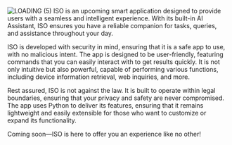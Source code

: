
![LOADING (5)](https://github.com/user-attachments/assets/e2f61a5b-b327-425e-97ad-3b6539cd5063)
ISO is an upcoming smart application designed to provide users with a seamless and intelligent experience. With its built-in AI Assistant, ISO ensures you have a reliable companion for tasks, queries, and assistance throughout your day.

ISO is developed with security in mind, ensuring that it is a safe app to use, with no malicious intent. The app is designed to be user-friendly, featuring commands that you can easily interact with to get results quickly. It is not only intuitive but also powerful, capable of performing various functions, including device information retrieval, web inquiries, and more.

Rest assured, ISO is not against the law. It is built to operate within legal boundaries, ensuring that your privacy and safety are never compromised. The app uses Python to deliver its features, ensuring that it remains lightweight and easily extensible for those who want to customize or expand its functionality.

Coming soon—ISO is here to offer you an experience like no other!

